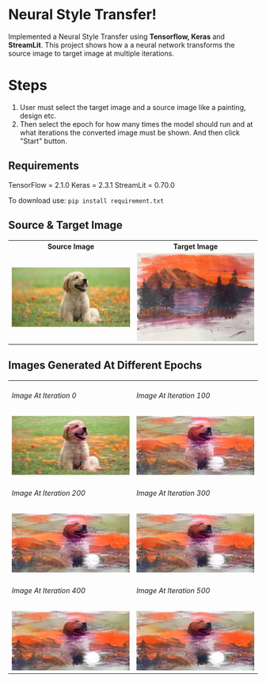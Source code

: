 # Neural Style Transfer!

Implemented a  Neural Style Transfer  using **Tensorflow, Keras** and **StreamLit**. This project shows how a a neural network transforms the source image to target image at  multiple iterations. 
# Steps
1. User must select the target image  and a source image like a painting, design etc. 
2. Then select the epoch for how many times the model should run and at what iterations the converted image must be shown. And then click "Start" button.


## Requirements

TensorFlow = 2.1.0
Keras = 2.3.1
StreamLit = 0.70.0

To download use: `pip install requirement.txt`


## Source & Target Image
<table>
<tr>
<th> Source Image </th>
<th> Target Image </th>
</tr>
<tr>
<td>
<img src="dog.jpg" alt="Source Image" width="400"/>


</td>
<td>

<img src="Hills.jpeg" alt="Target Image" width="400"/>

</td>
</tr>
</table>

## Images Generated At Different Epochs
<table>
  <tr>
<td>
  <h6> Image At Iteration 0 </h6>
<img src="my_result_at_iteration_0.png" alt="Image At Iteration 0" width="300"/>
</td>
<td>
<h6> Image At Iteration 100 </h6>
<img src="my_result_at_iteration_100.png" alt="Image At Iteration 100" width="300"/>
</td>
</tr>
    <tr>
<td>
  <h6> Image At Iteration 200 </h6>
<img src="my_result_at_iteration_200.png" alt="Image At Iteration 200" width="300"/>
</td>
<td>
<h6> Image At Iteration 300 </h6>
<img src="my_result_at_iteration_300.png" alt="Image At Iteration 300" width="300"/>
</td>
</tr>
    <tr>
<td>
  <h6> Image At Iteration 400 </h6>
<img src="my_result_at_iteration_400.png" alt="Image At Iteration 400" width="300"/>
</td>
<td>
<h6> Image At Iteration 500 </h6>
<img src="my_result_at_iteration_500.png" alt="Image At Iteration 500" width="300"/>
</td>
</tr>
</table>

